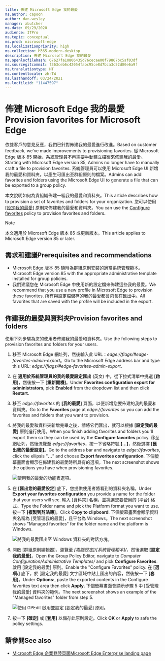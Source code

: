 ```yaml
---
title: 佈建 Microsoft Edge 我的最愛
ms.author: capoon
author: dan-wesley
manager: abutcher
ms.date: 09/29/2020
audience: ITPro
ms.topic: conceptual
ms.prod: microsoft-edge
ms.localizationpriority: high
ms.collection: M365-modern-desktop
description: 佈建 Microsoft Edge 我的最愛
ms.openlocfilehash: 67627fa10806435d76cecae00f79867bc5af03df
ms.sourcegitcommit: f363ceb6c42054fabc95ce8d7bca3c52d80e6a9f
ms.translationtype: HT
ms.contentlocale: zh-TW
ms.lasthandoff: 03/24/2021
ms.locfileid: "11447597"
---
```

# <a name="provision-favorites-for-microsoft-edge"></a><span data-ttu-id="283b7-103">佈建 Microsoft Edge 我的最愛</span><span class="sxs-lookup"><span data-stu-id="283b7-103">Provision favorites for Microsoft Edge</span></span>

<span data-ttu-id="283b7-104">依據客戶的意見反應，我們已針對佈建我的最愛進行改進。</span><span class="sxs-lookup"><span data-stu-id="283b7-104">Based on customer feedback, we've made improvements to provisioning favorites.</span></span> <span data-ttu-id="283b7-105">從 Microsoft Edge 版本 85 開始，系統管理員不再需要手動建立檔案來佈建我的最愛。</span><span class="sxs-lookup"><span data-stu-id="283b7-105">Starting with Microsoft Edge version 85, Admins no longer have to manually craft a file to provision favorites.</span></span> <span data-ttu-id="283b7-106">系統管理員可以使用 Microsoft Edge UI 新增我的最愛和資料夾，以產生可匯出至群組原則的檔案。</span><span class="sxs-lookup"><span data-stu-id="283b7-106">Admins can add favorites and folders using the Microsoft Edge UI to generate a file that can be exported to a group policy.</span></span>

<span data-ttu-id="283b7-107">本文說明如何為貴組織佈建一組我的最愛和資料夾。</span><span class="sxs-lookup"><span data-stu-id="283b7-107">This article describes how to provision a set of favorites and folders for your organization.</span></span> <span data-ttu-id="283b7-108">您可以使用 [[設定我的最愛]](//DeployEdge/microsoft-edge-policies#configure-favorites) 原則來佈建我的最愛和資料夾。</span><span class="sxs-lookup"><span data-stu-id="283b7-108">You can use the [Configure favorites](//DeployEdge/microsoft-edge-policies#configure-favorites) policy to provision favorites and folders.</span></span>

> [!NOTE]
> <span data-ttu-id="283b7-109">本文適用於 Microsoft Edge 版本 85 或更新版本。</span><span class="sxs-lookup"><span data-stu-id="283b7-109">This article applies to Microsoft Edge version 85 or later.</span></span>

## <a name="prerequisites-and-recommendations"></a><span data-ttu-id="283b7-110">需求和建議</span><span class="sxs-lookup"><span data-stu-id="283b7-110">Prerequisites and recommendations</span></span>

- <span data-ttu-id="283b7-111">Microsoft Edge 版本 85 隨附為群組原則安裝的適當系統管理範本。</span><span class="sxs-lookup"><span data-stu-id="283b7-111">Microsoft Edge version 85 with the appropriate administrative template installed for group policies.</span></span>
- <span data-ttu-id="283b7-112">我們建議您在 Microsoft Edge 中使用新的設定檔來佈建這些我的最愛。</span><span class="sxs-lookup"><span data-stu-id="283b7-112">We recommend that you use a new profile in Microsoft Edge to provision these favorites.</span></span> <span data-ttu-id="283b7-113">所有與設定檔儲存的我的最愛都會包含在匯出中。</span><span class="sxs-lookup"><span data-stu-id="283b7-113">All favorites that are saved with the profile will be included in the export.</span></span>  

## <a name="provision-favorites-and-folders"></a><span data-ttu-id="283b7-114">佈建我的最愛與資料夾</span><span class="sxs-lookup"><span data-stu-id="283b7-114">Provision favorites and folders</span></span>

<span data-ttu-id="283b7-115">使用下列步驟為您的使用者佈建我的最愛和資料夾。</span><span class="sxs-lookup"><span data-stu-id="283b7-115">Use the following steps to provision favorites and folders for your users.</span></span>

1. <span data-ttu-id="283b7-116">移至 Microsoft Edge 網址列，然後輸入此 URL：*edge://flags/#edge-favorites-admin-export*。</span><span class="sxs-lookup"><span data-stu-id="283b7-116">Go to the Microsoft Edge address bar and type this URL: *edge://flags/#edge-favorites-admin-export*.</span></span>
2. <span data-ttu-id="283b7-117">在 **適用於系統管理員的我的最愛設定匯出** (英文) 中，從下拉式清單中挑選 **[啟用]**，然後按一下 **[重新開機]**。</span><span class="sxs-lookup"><span data-stu-id="283b7-117">Under **Favorites configuration export for administrators**, pick **Enabled** from the dropdown list and then click **Restart**.</span></span>

3. <span data-ttu-id="283b7-118">移至 *edge://favorites* 的 **[我的最愛]** 頁面，以便新增您要佈建的我的最愛和資料夾。</span><span class="sxs-lookup"><span data-stu-id="283b7-118">Go to the **Favorites** page at *edge://favorites* so you can add the favorites and folders that you want to provision.</span></span>

<!--
4. On the **Favorites bar**, click **Add folder**. The folder structure of favorites that are set in the profile you're using will be reflected in the folder you provision for your users. The next screenshot shows "Managed favorites", the folder we'll use to provision favorites.

   ![Add a folder](media/edge-learnmore-provision-favorites/provision-favorites-add-folder.png)

   > [!TIP]
   > Add existing folders that contain favorites you want to provision for your users.

5. Select "Managed favorites" and then click **Add favorite**. The next screenshot shows the favorite we've added.

   ![Add a favorite](media/edge-learnmore-provision-favorites/provision-favorites-add-favorite.png)-->

4. <span data-ttu-id="283b7-119">將我的最愛和資料夾新增完畢之後，請將它們匯出，就可以根據 **[設定我的最愛]** 原則進行使用。</span><span class="sxs-lookup"><span data-stu-id="283b7-119">When you finish adding favorites and folders you'll export them so they can be used by the **Configure favorites** policy.</span></span> <span data-ttu-id="283b7-120">移至網址列，然後流覽至 *edge://favorites*，按一下省略符號 **[...]**，然後選擇 **[匯出我的最愛設定]**。</span><span class="sxs-lookup"><span data-stu-id="283b7-120">Go to the address bar and navigate to *edge://favorites*, click the ellipsis "**…**" and choose **Export favorites configuration**.</span></span> <span data-ttu-id="283b7-121">下個螢幕畫面會顯示在佈建我的最愛時所具有的選項。</span><span class="sxs-lookup"><span data-stu-id="283b7-121">The next screenshot shows the options you have when provisioning favorites.</span></span>

   ![使用我的最愛的功能表選項。](media/edge-learnmore-provision-favorites/provision-favorites-menu-options.png)

5. <span data-ttu-id="283b7-123">在 **[匯出您的最愛設定]** 底下，您提供使用者將看到的資料夾名稱。</span><span class="sxs-lookup"><span data-stu-id="283b7-123">Under **Export your favorites configuration** you provide a name for the folder that your users will see.</span></span> <span data-ttu-id="283b7-124">輸入 [資料夾] 名稱，並挑選您要使用的 [平台] 格式。</span><span class="sxs-lookup"><span data-stu-id="283b7-124">Type the Folder name and pick the Platform format you want to use.</span></span> <span data-ttu-id="283b7-125">按一下 **[複製到剪貼簿]**。</span><span class="sxs-lookup"><span data-stu-id="283b7-125">Click **Copy to clipboard**.</span></span> <span data-ttu-id="283b7-126">下個螢幕畫面會顯示資料夾名稱為 [受管理我的最愛]，且平台為 Windows。</span><span class="sxs-lookup"><span data-stu-id="283b7-126">The next screenshot shows "Managed favorites" for the folder name and the platform is Windows.</span></span>

   ![將我的最愛匯出至 Windows 資料夾的對話方塊。](media/edge-learnmore-provision-favorites/provision-favorites-export.png)

6. <span data-ttu-id="283b7-128">開啟 [群組原則編輯器]，瀏覽至 *[電腦設定]/[系統管理範本]/*，然後選取 **[設定我的最愛]**。</span><span class="sxs-lookup"><span data-stu-id="283b7-128">Open the Group Policy Editor, navigate to *Computer Configuration/Administrative Templates/* and pick **Configure Favorites**.</span></span> <span data-ttu-id="283b7-129">啟用 [設定我的最愛] 原則。</span><span class="sxs-lookup"><span data-stu-id="283b7-129">Enable the "Configure Favorites" policy.</span></span> <span data-ttu-id="283b7-130">在 **[選項:]** 底下，於 [設定我的最愛] 文字區域中貼上匯出的內容，然後按一下 **[套用]**。</span><span class="sxs-lookup"><span data-stu-id="283b7-130">Under **Options:**, paste the exported contents in the Configure favorites text area then click **Apply**.</span></span> <span data-ttu-id="283b7-131">下個螢幕畫面會顯示步驟 5 中 [受管理我的最愛] 資料夾的範例。</span><span class="sxs-lookup"><span data-stu-id="283b7-131">The next screenshot shows an example of the "Managed favorites" folder from step 5.</span></span>

   ![使用 GPEdit 啟用並設定 [設定我的最愛] 原則。](media/edge-learnmore-provision-favorites/provision-favorites-gpedit.png)

7. <span data-ttu-id="283b7-133">按一下 **[確定]** 或 **[套用]** 以儲存此原則設定。</span><span class="sxs-lookup"><span data-stu-id="283b7-133">Click **OK** or **Apply** to safe the policy settings.</span></span>

## <a name="see-also"></a><span data-ttu-id="283b7-134">請參閱</span><span class="sxs-lookup"><span data-stu-id="283b7-134">See also</span></span>

- [<span data-ttu-id="283b7-135">Microsoft Edge 企業登陸頁面</span><span class="sxs-lookup"><span data-stu-id="283b7-135">Microsoft Edge Enterprise landing page</span></span>](https://aka.ms/EdgeEnterprise)
